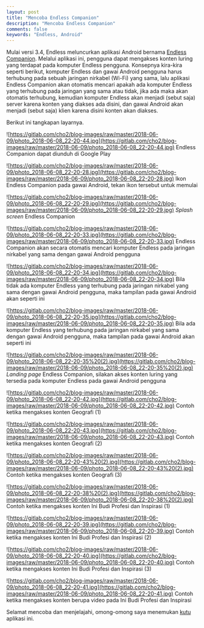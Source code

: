 ```yaml
---
layout: post
title: "Mencoba Endless Companion"
description: "Mencoba Endless Companion"
comments: false
keywords: "Endless, Android"
---
```


Mulai versi 3.4, Endless meluncurkan aplikasi Android bernama [Endless Companion](https://play.google.com/store/apps/details?id=com.endlessm.eoscompanion). Melalui aplikasi ini, pengguna dapat mengakses konten luring yang terdapat pada komputer Endless pengguna. Konsepnya kira-kira seperti berikut, komputer Endless dan gawai Android pengguna harus terhubung pada sebuah jaringan nirkabel (Wi-Fi) yang sama, lalu aplikasi Endless Companion akan otomatis mencari apakah ada komputer Endless yang terhubung pada jaringan yang sama atau tidak, jika ada maka akan otomatis terhubung, kemudian komputer Endless akan menjadi (sebut saja) server karena konten yang diakses ada disini, dan gawai Android akan menjadi (sebut saja) klien karena disini konten akan diakses.

Berikut ini tangkapan layarnya.

![https://gitlab.com/cho2/blog-images/raw/master/2018-06-09/photo_2018-06-08_22-20-44.jpg](https://gitlab.com/cho2/blog-images/raw/master/2018-06-09/photo_2018-06-08_22-20-44.jpg)
Endless Companion dapat diunduh di Google Play

![https://gitlab.com/cho2/blog-images/raw/master/2018-06-09/photo_2018-06-08_22-20-28.jpg](https://gitlab.com/cho2/blog-images/raw/master/2018-06-09/photo_2018-06-08_22-20-28.jpg)
Ikon Endless Companion pada gawai Android, tekan ikon tersebut untuk memulai

![https://gitlab.com/cho2/blog-images/raw/master/2018-06-09/photo_2018-06-08_22-20-29.jpg](https://gitlab.com/cho2/blog-images/raw/master/2018-06-09/photo_2018-06-08_22-20-29.jpg)
*Splash screen* Endless Companion

![https://gitlab.com/cho2/blog-images/raw/master/2018-06-09/photo_2018-06-08_22-20-33.jpg](https://gitlab.com/cho2/blog-images/raw/master/2018-06-09/photo_2018-06-08_22-20-33.jpg)
Endless Companion akan secara otomatis mencari komputer Endless pada jaringan nirkabel yang sama dengan gawai Android pengguna

![https://gitlab.com/cho2/blog-images/raw/master/2018-06-09/photo_2018-06-08_22-20-34.jpg](https://gitlab.com/cho2/blog-images/raw/master/2018-06-09/photo_2018-06-08_22-20-34.jpg)
Bila tidak ada komputer Endless yang terhubung pada jaringan nirkabel yang sama dengan gawai Android pengguna, maka tampilan pada gawai Android akan seperti ini

![https://gitlab.com/cho2/blog-images/raw/master/2018-06-09/photo_2018-06-08_22-20-35.jpg](https://gitlab.com/cho2/blog-images/raw/master/2018-06-09/photo_2018-06-08_22-20-35.jpg)
Bila ada komputer Endless yang terhubung pada jaringan nirkabel yang sama dengan gawai Android pengguna, maka tampilan pada gawai Android akan seperti ini

![https://gitlab.com/cho2/blog-images/raw/master/2018-06-09/photo_2018-06-08_22-20-35%20(2).jpg](https://gitlab.com/cho2/blog-images/raw/master/2018-06-09/photo_2018-06-08_22-20-35%20(2).jpg)
*Landing page* Endless Companion, silakan akses konten luring yang tersedia pada komputer Endless pada gawai Android pengguna

![https://gitlab.com/cho2/blog-images/raw/master/2018-06-09/photo_2018-06-08_22-20-42.jpg](https://gitlab.com/cho2/blog-images/raw/master/2018-06-09/photo_2018-06-08_22-20-42.jpg)
Contoh ketika mengakses konten Geografi (1)

![https://gitlab.com/cho2/blog-images/raw/master/2018-06-09/photo_2018-06-08_22-20-43.jpg](https://gitlab.com/cho2/blog-images/raw/master/2018-06-09/photo_2018-06-08_22-20-43.jpg)
Contoh ketika mengakses konten Geografi (2)

![https://gitlab.com/cho2/blog-images/raw/master/2018-06-09/photo_2018-06-08_22-20-43%20(2).jpg](https://gitlab.com/cho2/blog-images/raw/master/2018-06-09/photo_2018-06-08_22-20-43%20(2).jpg)
Contoh ketika mengakses konten Geografi (3)

![https://gitlab.com/cho2/blog-images/raw/master/2018-06-09/photo_2018-06-08_22-20-38%20(2).jpg](https://gitlab.com/cho2/blog-images/raw/master/2018-06-09/photo_2018-06-08_22-20-38%20(2).jpg)
Contoh ketika mengakses konten Ini Budi Profesi dan Inspirasi (1)

![https://gitlab.com/cho2/blog-images/raw/master/2018-06-09/photo_2018-06-08_22-20-39.jpg](https://gitlab.com/cho2/blog-images/raw/master/2018-06-09/photo_2018-06-08_22-20-39.jpg)
Contoh ketika mengakses konten Ini Budi Profesi dan Inspirasi (2)

![https://gitlab.com/cho2/blog-images/raw/master/2018-06-09/photo_2018-06-08_22-20-40.jpg](https://gitlab.com/cho2/blog-images/raw/master/2018-06-09/photo_2018-06-08_22-20-40.jpg)
Contoh ketika mengakses konten Ini Budi Profesi dan Inspirasi (3)

![https://gitlab.com/cho2/blog-images/raw/master/2018-06-09/photo_2018-06-08_22-20-41.jpg](https://gitlab.com/cho2/blog-images/raw/master/2018-06-09/photo_2018-06-08_22-20-41.jpg)
Contoh ketika mengakses konten berupa video pada Ini Budi Profesi dan Inspirasi

Selamat mencoba dan menjelajahi, omong-omong saya menemukan [kutu](https://community.endlessos.com/t/endless-companion-app-connection-could-not-be-established/6811) aplikasi ini.